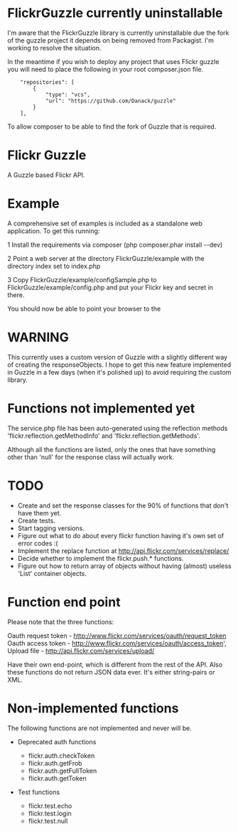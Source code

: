 FlickrGuzzle currently uninstallable
====================================

I'm aware that the FlickrGuzzle library is currently uninstallable due the fork of the guzzle project it depends on being removed from Packagist. I'm working to resolve the situation.

In the meantime if you wish to deploy any project that uses Flickr guzzle you will need to place the following in your root composer.json file.

		"repositories": [
    		{
    			"type": "vcs",
    			"url": "https://github.com/Danack/guzzle"
    		}
    	],

To allow composer to be able to find the fork of Guzzle that is required.


Flickr Guzzle
=============

A Guzzle based Flickr API.

Example
=======

A comprehensive set of examples is included as a standalone web application. To get this running:

1 Install the requirements via composer (php composer.phar install --dev)

2 Point a web server at the directory FlickrGuzzle/example with the directory index set to index.php

3 Copy FlickrGuzzle/example/configSample.php to FlickrGuzzle/example/config.php and put your Flickr key and secret in there.

You should now be able to point your browser to the


WARNING
=======

This currently uses a custom version of Guzzle with a slightly different way of creating the responseObjects. I hope to get this new feature implemented in Guzzle in a few days (when it's polished up) to avoid requiring the custom library.


Functions not implemented yet
=============================

The service.php file has been auto-generated using the reflection methods 'flickr.reflection.getMethodInfo' and 'flickr.reflection.getMethods'.

Although all the functions are listed, only the ones that have something other than 'null' for the response class will actually work.


TODO
====

* Create and set the response classes for the 90% of functions that don't have them yet.
* Create tests.
* Start tagging versions.
* Figure out what to do about every flickr function having it's own set of error codes :(
* Implement the replace function at http://api.flickr.com/services/replace/
* Decide whether to implement the flickr.push.* functions.
* Figure out how to return array of objects without having (almost) useless 'List' container objects.


Function end point
==================

Please note that the three functions:

Oauth request token - http://www.flickr.com/services/oauth/request_token
Oauth access token - http://www.flickr.com/services/oauth/access_token',
Upload file - http://api.flickr.com/services/upload/

Have their own end-point, which is different from the rest of the API. Also these functions do not return JSON data ever. It's either string-pairs or XML.


Non-implemented functions
=========================

The following functions are not implemented and never will be.

* Deprecated auth functions
	* flickr.auth.checkToken
	* flickr.auth.getFrob
	* flickr.auth.getFullToken
	* flickr.auth.getToken

* Test functions
	* flickr.test.echo
	* flickr.test.login
	* flickr.test.null





